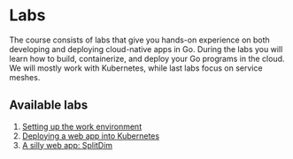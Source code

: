 # Labs

The course consists of labs that give you hands-on experience on both
developing and deploying cloud-native apps in Go. During the labs you
will learn how to build, containerize, and deploy your Go programs in
the cloud. We will mostly work with Kubernetes, while last labs focus
on service meshes.

## Available labs

1. [Setting up the work environment](01-setup/)
1. [Deploying a web app into Kubernetes](02-webapps/)
1. [A silly web app: SplitDim](02-splitdim/)
